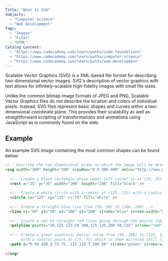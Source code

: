 ```yaml
---
Title: "What is SVG"
Subjects:
  - "Computer Science"
  - "Web Development"
Tags:
  - "Images"
  - "Files"
  - "HTML"
Catalog Content:
  - "https://www.codecademy.com/learn/paths/code-foundations"
  - "https://www.codecademy.com/learn/paths/computer-science"
  - "https://www.codecademy.com/learn/paths/web-development"
---
```


Scalable Vector Graphics (SVG) is a XML-based file format for describing two-dimensional vector images. SVG's description of vector graphics with text allows for infinitely-scalable high-fidelity images with small file sizes. 

Unlike the common bitmap image formats of JPEG and PNG, Scalable Vector Graphics files do not describe the location and colors of individual pixels. Instead, SVG files represent basic shapes and curves within a two-dimensional coordinate plane. This provides their scalability as well as straightforward scripting of transformations and animations using JavaScript as is commonly found on the web.

## Example 

An example SVG image containing the most common shapes can be found below:

```html
<!-- Describe the two-dimensional plane on which the image will be drawn on -->
<svg width="300" height="300" viewBox="0 0 400 400" xmlns="http://www.w3.org/2000/svg">
  
  <!-- Create a black rectangle whose upper-left corner is at (25, 25) and a width and height of 200 -->
  <rect x="25" y="25" width="200" height="200" fill="black" />
  
  <!-- Create a white circle with a center at (125, 125) with a radius of 75 -->
  <circle cx="125" cy="125" r="75" fill="white" />
  
  <!-- Create a straight blue line from (50, 50) to (200, 200) -->
  <line x1="50" y1="50" x2="200" y2="200" stroke="blue" stroke-width="5" />
  
  <!-- Create a set of straight red lines going through the points (50, 125), (125, 50), (200, 125), (125, 200), and (50, 125) -->
  <polyline points="50,125 125,50 200,125 125,200 50,125" stroke="red" stroke-width="5" fill="none" />
  
  <!-- Create a green quadratic Bézier curve from (50, 200) to (125, 125) 
       with a control point at (75, 75) which is then mirrored until (200, 50) -->
  <path d="M 50 200 Q 75 75, 125 125 T 200 50" stroke="green" stroke-width="5" fill="transparent"/>
  
</svg>
```
